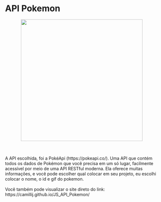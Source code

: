 ﻿# API Pokemon
<p align="center">
  <img src="https://upload.wikimedia.org/wikipedia/commons/thumb/9/98/International_Pok%C3%A9mon_logo.svg/1200px-International_Pok%C3%A9mon_logo.svg.png" width="400" />
</p> <br> <br>
A API escolhida, foi a PokéApi (https://pokeapi.co/). Uma API que contém todos os dados de Pokémon que você precisa em um só lugar, facilmente acessível por meio de uma API RESTful moderna. Ela oferece muitas informações, e você pode escolher qual colocar em seu projeto, eu escolhi colocar o nome, o id e gif do pokemon.
<br> <br>
Você também pode visualizar o site direto do link: https://camillij.github.io/JS_API_Pokemon/
